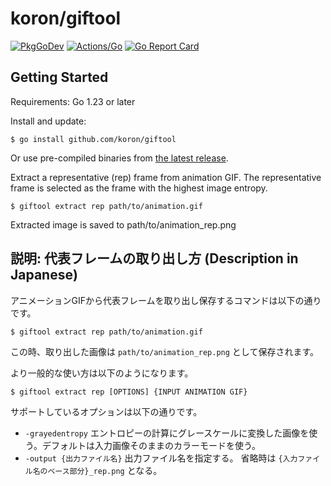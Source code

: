 # koron/giftool

[![PkgGoDev](https://pkg.go.dev/badge/github.com/koron/giftool)](https://pkg.go.dev/github.com/koron/giftool)
[![Actions/Go](https://github.com/koron/giftool/workflows/Go/badge.svg)](https://github.com/koron/giftool/actions?query=workflow%3AGo)
[![Go Report Card](https://goreportcard.com/badge/github.com/koron/giftool)](https://goreportcard.com/report/github.com/koron/giftool)

## Getting Started

Requirements: Go 1.23 or later

Install and update:

```console
$ go install github.com/koron/giftool
```

Or use pre-compiled binaries from [the latest release](https://github.com/koron/giftool/releases/latest).

Extract a representative (rep) frame from animation GIF.
The representative frame is selected as the frame with the highest image entropy.

```console
$ giftool extract rep path/to/animation.gif
```

Extracted image is saved to path/to/animation\_rep.png

## 説明: 代表フレームの取り出し方 (Description in Japanese)

アニメーションGIFから代表フレームを取り出し保存するコマンドは以下の通りです。

```console
$ giftool extract rep path/to/animation.gif
```

この時、取り出した画像は `path/to/animation_rep.png` として保存されます。

より一般的な使い方は以下のようになります。

```console
$ giftool extract rep [OPTIONS] {INPUT ANIMATION GIF}
```

サポートしているオプションは以下の通りです。

* `-grayedentropy` エントロピーの計算にグレースケールに変換した画像を使う。デフォルトは入力画像そのままのカラーモードを使う。
* `-output {出力ファイル名}` 出力ファイル名を指定する。
    省略時は `{入力ファイル名のベース部分}_rep.png` となる。

